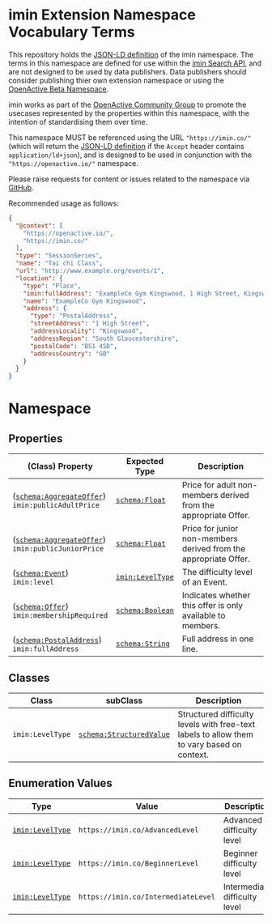 # imin Extension Namespace Vocabulary Terms

This repository holds the [JSON-LD definition](http://ns.imin.co/imin.jsonld) of the imin namespace. The terms in this namespace are defined for use within the [imin Search API](https://docs.imin.co), and are not designed to be used by data publishers. Data publishers should consider publishing thier own extension namespace or using the [OpenActive Beta Namespace](https://www.openactive.io/ns-beta/).

imin works as part of the [OpenActive Community Group](https://www.w3.org/community/openactive) to promote the usecases represented by the properties within this namespace, with the intention of standardising them over time.

This namespace MUST be referenced using the URL `"https://imin.co/"` (which will return the [JSON-LD definition](http://ns.imin.co/imin.jsonld) if the `Accept` header contains `application/ld+json`), and is designed to be used in conjunction with the `"https://openactive.io/"` namespace.

Please raise requests for content or issues related to the namespace via [GitHub](https://github.com/imin-ltd/extension-namespace/issues). 

Recommended usage as follows:
```json
{
  "@context": [
    "https://openactive.io/",
    "https://imin.co/"
  ],
  "type": "SessionSeries",
  "name": "Tai chi Class",
  "url": "http://www.example.org/events/1",
  "location": {
    "type": "Place",
    "imin:fullAddress": "ExampleCo Gym Kingswood, 1 High Street, Kingswood, South Gloucestershire, BS1 4SD",
    "name": "ExampleCo Gym Kingswood",
    "address": {
      "type": "PostalAddress",
      "streetAddress": "1 High Street",
      "addressLocality": "Kingswood",
      "addressRegion": "South Gloucestershire",
      "postalCode": "BS1 4SD",
      "addressCountry": "GB"
    }
  }
}
```

# Namespace

## Properties

| (Class) Property    |  Expected Type  | Description                                                         |
|---------------------|-----------------|---------------------------------------------------------------------|
| ([`schema:AggregateOffer`](https://schema.org/AggregateOffer)) <br/> `imin:publicAdultPrice` | [`schema:Float`](https://schema.org/Float) | Price for adult non-members derived from the appropriate Offer. |
| ([`schema:AggregateOffer`](https://schema.org/AggregateOffer)) <br/> `imin:publicJuniorPrice` | [`schema:Float`](https://schema.org/Float) | Price for junior non-members derived from the appropriate Offer. |
| ([`schema:Event`](https://schema.org/Event)) <br/> `imin:level` | [`imin:LevelType`](https://imin.co/LevelType) | The difficulty level of an Event. |
| ([`schema:Offer`](https://schema.org/Offer)) <br/> `imin:membershipRequired` | [`schema:Boolean`](https://schema.org/Boolean) | Indicates whether this offer is only available to members. |
| ([`schema:PostalAddress`](https://schema.org/PostalAddress)) <br/> `imin:fullAddress` | [`schema:String`](https://schema.org/String) | Full address in one line. |



## Classes

| Class                      | subClass | Description                                                                                 |
|----------------------------|----------|---------------------------------------------------------------------------------------------|
| `imin:LevelType` | [`schema:StructuredValue`](https://schema.org/StructuredValue) | Structured difficulty levels with free-text labels to allow them to vary based on context. |



## Enumeration Values

| Type          | Value    | Description                                                                    |
|---------------|----------|--------------------------------------------------------------------------------|
| [`imin:LevelType`](https://imin.co/LevelType) | `https://imin.co/AdvancedLevel` | Advanced difficulty level |
| [`imin:LevelType`](https://imin.co/LevelType) | `https://imin.co/BeginnerLevel` | Beginner difficulty level |
| [`imin:LevelType`](https://imin.co/LevelType) | `https://imin.co/IntermediateLevel` | Intermediate difficulty level |

